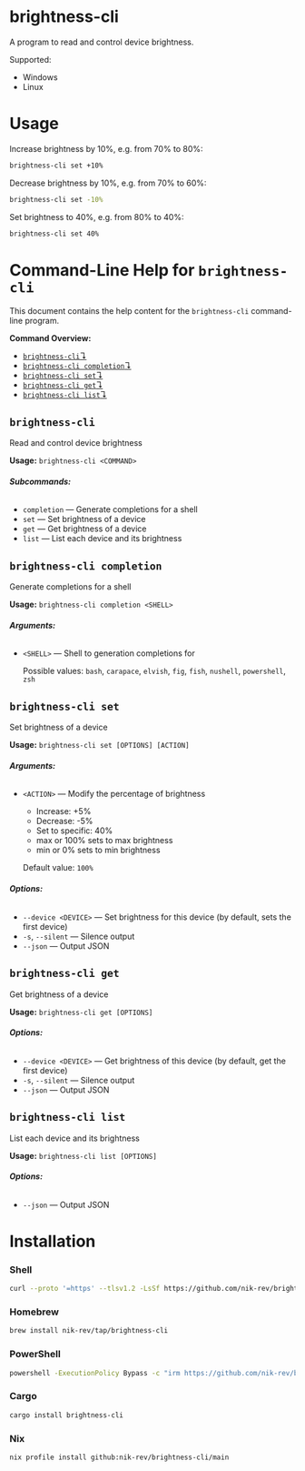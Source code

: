 # brightness-cli

A program to read and control device brightness.

Supported:
- Windows
- Linux

# Usage

Increase brightness by 10%, e.g. from 70% to 80%:

```sh
brightness-cli set +10%
```

Decrease brightness by 10%, e.g. from 70% to 60%:

```sh
brightness-cli set -10%
```

Set brightness to 40%, e.g. from 80% to 40%:

```sh
brightness-cli set 40%
```


# Command-Line Help for `brightness-cli`

This document contains the help content for the `brightness-cli` command-line program.

**Command Overview:**

* [`brightness-cli`↴](#brightness-cli)
* [`brightness-cli completion`↴](#brightness-cli-completion)
* [`brightness-cli set`↴](#brightness-cli-set)
* [`brightness-cli get`↴](#brightness-cli-get)
* [`brightness-cli list`↴](#brightness-cli-list)

## `brightness-cli`

Read and control device brightness

**Usage:** `brightness-cli <COMMAND>`

###### **Subcommands:**

* `completion` — Generate completions for a shell
* `set` — Set brightness of a device
* `get` — Get brightness of a device
* `list` — List each device and its brightness



## `brightness-cli completion`

Generate completions for a shell

**Usage:** `brightness-cli completion <SHELL>`

###### **Arguments:**

* `<SHELL>` — Shell to generation completions for

  Possible values: `bash`, `carapace`, `elvish`, `fig`, `fish`, `nushell`, `powershell`, `zsh`




## `brightness-cli set`

Set brightness of a device

**Usage:** `brightness-cli set [OPTIONS] [ACTION]`

###### **Arguments:**

* `<ACTION>` — Modify the percentage of brightness

   - Increase: +5%
   - Decrease: -5%
   - Set to specific: 40%
   - max or 100% sets to max brightness
   - min or 0% sets to min brightness

  Default value: `100%`

###### **Options:**

* `--device <DEVICE>` — Set brightness for this device (by default, sets the first device)
* `-s`, `--silent` — Silence output
* `--json` — Output JSON



## `brightness-cli get`

Get brightness of a device

**Usage:** `brightness-cli get [OPTIONS]`

###### **Options:**

* `--device <DEVICE>` — Get brightness of this device (by default, get the first device)
* `-s`, `--silent` — Silence output
* `--json` — Output JSON



## `brightness-cli list`

List each device and its brightness

**Usage:** `brightness-cli list [OPTIONS]`

###### **Options:**

* `--json` — Output JSON

# Installation

### Shell

```sh
curl --proto '=https' --tlsv1.2 -LsSf https://github.com/nik-rev/brightness-cli/releases/latest/download/brightness-cli-installer.sh | sh
```

### Homebrew

```sh
brew install nik-rev/tap/brightness-cli
```

### PowerShell

```sh
powershell -ExecutionPolicy Bypass -c "irm https://github.com/nik-rev/brightness-cli/releases/latest/download/brightness-cli-installer.ps1 | iex"
```

### Cargo

```sh
cargo install brightness-cli
```

### Nix

```sh
nix profile install github:nik-rev/brightness-cli/main
```
